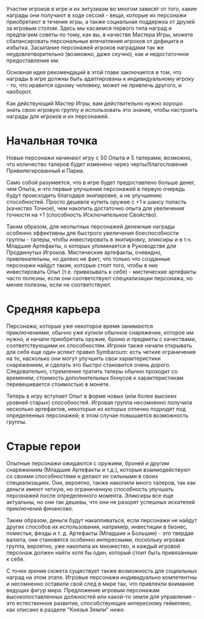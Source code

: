 Участие игроков в игре и их энтузиазм во многом зависят от того, какие награды они получают в ходе сессий - вещи, которые их персонажи приобретают в течение игры, а также социальная поддержка от друзей за игровым столом. Здесь мы касаемся первого типа наград и предлагаем советы по тому, как вы, в качестве Мастера Игры, можете сбалансировать персональные впечатления игроков от дефицита и избытка. Засыпание персонажей игроков наградами так же неудовлетворительно (возможно, даже скучно), как и недостаточное предоставление им.  

Основная идея рекомендаций в этой главе заключается в том, что награды в игре должны быть адаптированы к индивидуальному игроку - то, что нравится одному человеку, может не привлечь другого, и наоборот.

Как действующий Мастер Игры, вам действительно нужно хорошо знать свою игровую группу и использовать это знание, чтобы настроить награды для игроков и их персонажей.

# Начальная точка

Новые персонажи начинают игру с 50 Опыта и 5 талерами, возможно, что количество талеров будет изменено через черты/благословения Привилегированный и Париа.

Само собой разумеется, что в игре будет предоставлено больше денег, чем Опыта, и что первые улучшения персонажей в первую очередь будут происходить благодаря экипировке, а не улучшению способностей. Просто дешевле купить оружие с +1 к шансу попасть (качество Точное), чем накопить достаточно опыта для увеличения точности на +1 (способность Исключительное Свойство).

Таким образом, для неопытных персонажей денежные награды особенно эффективны для быстрого увеличения боеспособности группы - талеры, чтобы инвестировать в экипировку, эликсиры и в т.ч. Младшие Артефакты, о которых упоминается в Руководстве для Продвинутых Игроков. Мистические артефакты, очевидно, привлекательны, но далеко не факт, что только что созданные персонажи найдут такие, которые стоят того, чтобы в них инвестировать Опыт (т.е. привязывать к себе) - мистические артефакты часто полезны, если они соответствуют специализации персонажа, но менее полезны, если не соответствуют.

# Средняя карьера
Персонажи, которые уже некоторое время занимаются приключениями, обычно уже купили обычное снаряжение, которое им нужно, и начали приобретать оружие, броню и предметы с качествами, соответствующими их способностям. Игроки также начали открывать для себя еще один аспект правил Symbaroum: есть четкие ограничения на то, насколько они могут улучшить свои характеристики снаряжением, и сделать это быстро становится очень дорого. Следовательно, стремление тратить талеры обычно проходит со временем; стоимость дополнительных бонусов к характеристикам перевешивается стоимостью в монете.

Теперь в игру вступает Опыт в форме новых (или более высоких уровней старых) способностей. Игровая группа несомненно получила несколько артефактов, некоторые из которых отлично подходят под определенных персонажей; в этом случае повышается возможность группы.

# Старые герои
Опытные персонажи ожидаются с оружием, броней и другим снаряжением (Младшие Артефакты и т.д.), которые взаимодействуют со своими способностями и делают их сильными в своих специализациях. Они, вероятно, также накопили много талеров, так как деньги имеют четкую, но ограниченную способность улучшать персонажей после определенного момента. Эликсиры все еще актуальны, но они так дешевы, что они не разорят успешных искателей приключений финансово.

Таким образом, деньги будут накапливаться, если персонажи не найдут других способов их использования, например, инвестиции в бизнес, поместья, феоды и т. д. Артефакты (Младшие и Большие) - это твердая валюта, они становятся особенно интересными, поскольку игровая группа, вероятно, уже накопила их множество, и каждый игровой персонаж должен найти хотя бы один, который стоит быть привязанным к себе.

С точки зрения сюжета существует также возможность для социальных наград на этом этапе. Игровые персонажи индивидуально компетентны и несомненно оставили свой след в мире так, что привлекли внимание ведущих фигур мира. Предложение игровым персонажам высокопоставленных должностей или какой-то земли для управления - это естественное развитие, способствующее интересному геймплею, как описано в разделе "Князья Земли" ниже.